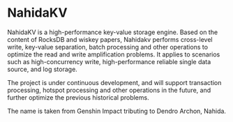 # NahidaKV
NahidaKV is a high-performance key-value storage engine. Based on the content of RocksDB and wiskey papers, Nahidakv performs cross-level write, key-value separation, batch processing and other operations to optimize the read and write amplification problems. It applies to scenarios such as high-concurrency write, high-performance reliable single data source, and log storage.

The project is under continuous development, and will support transaction processing, hotspot processing and other operations in the future, and further optimize the previous historical problems.

The name is taken from Genshin Impact tributing to Dendro Archon, Nahida.

